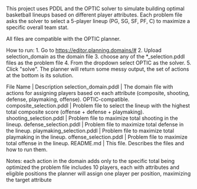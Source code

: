 This project uses PDDL and the OPTIC solver to simulate building optimal basketball lineups based on different player attributes. Each problem file asks the solver to select a 5-player lineup (PG, SG, SF, PF, C) to maximize a specific overall team stat.

All files are compatible with the OPTIC planner.

How to run:
    1. Go to https://editor.planning.domains/#
    2. Upload selection_domain as the domain file
    3. choose any of the *_selection.pddl files as the problem file
    4. From the dropdown select OPTIC as the solver.
    5. Click "solve". The planner will return some messy output, the set of actions at the bottom is its solution.

File Name | Description
selection_domain.pddl | The domain file with actions for assigning players based on each attribute (composite, shooting, defense, playmaking, offense). OPTIC-compatible.
composite_selection.pddl | Problem file to select the lineup with the highest total composite score (offense + defense + playmaking).
shooting_selection.pddl | Problem file to maximize total shooting in the lineup.
defense_selection.pddl | Problem file to maximize total defense in the lineup.
playmaking_selection.pddl | Problem file to maximize total playmaking in the lineup.
offense_selection.pddl | Problem file to maximize total offense in the lineup.
README.md | This file. Describes the files and how to run them.

Notes:
    each action in the domain adds only to the specific total being optimized
    the problem file includes 10 players, each with attributes and eligible positions
    the planner will assign one player per position, maximizing the target attribute